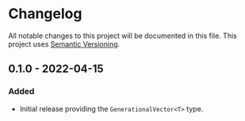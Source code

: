 # Changelog

All notable changes to this project will be documented in this file.
This project uses [Semantic Versioning](https://semver.org/spec/v2.0.0.html).

## 0.1.0 - 2022-04-15

### Added

- Initial release providing the `GenerationalVector<T>` type.
